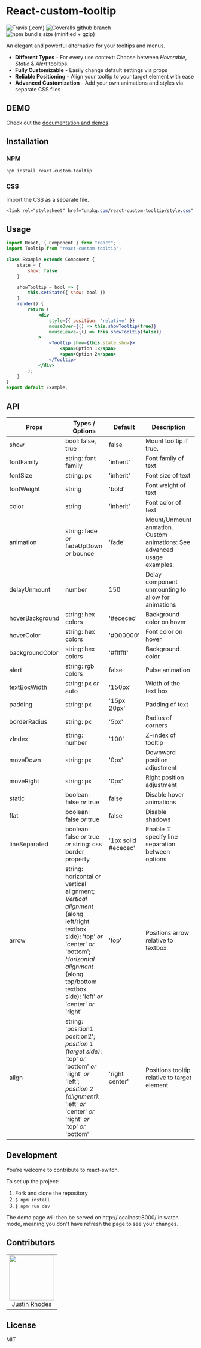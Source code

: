 # React-custom-tooltip

![Travis (.com)](https://img.shields.io/travis/com/justinrhodes1/react-custom-tooltip.svg) ![Coveralls github branch](https://img.shields.io/coveralls/github/justinrhodes1/react-custom-tooltip/master.svg) ![npm bundle size (minified + gzip)](https://img.shields.io/bundlephobia/minzip/react-custom-tooltip.svg)


An elegant and powerful alternative for your tooltips
and menus.

- **Different Types** - For every use context: Choose between _Hoverable_, _Static_ &amp; _Alert_ tooltips.
- **Fully Customizable** - Easily change default settings via props
- **Reliable Positioning** - Align your tooltip to your
target element with ease
- **Advanced Customization** - Add your own animations and styles via separate CSS files

## DEMO

Check out the [documentation and demos](https://justinrhodes1.github.io/react-custom-tooltip/).

## Installation

### NPM

```bash
npm install react-custom-tooltip
```

### CSS

Import the CSS as a separate file.
```css
<link rel="stylesheet" href="unpkg.com/react-custom-tooltip/style.css" />
```
## Usage
```jsx
import React, { Component } from "react";
import Tooltip from "react-custom-tooltip";

class Example extends Component {
    state = {
        show: false
    }

    showTooltip = bool => {
        this.setState({ show: bool })
    }
    render() {
        return (
            <div 
                style={{ position: 'relative' }}
                mouseOver={() => this.showTooltip(true)} 
                mouseLeave={() => this.showTooltip(false)}
            >
                <Tooltip show={this.state.show}>
                    <span>Option 1</span>
                    <span>Option 2</span>
                </Tooltip>
            </div>
        );
    }
}
export default Example;
```
## API

| Props           | Types / Options                                           | Default             | Description                                                             |
| --------------- | --------------------------------------------------------- | ------------------- | ----------------------------------------------------------------------- |
| show            | bool: false, true                                         | false               | Mount tooltip if true.                                                  |
| fontFamily      | string: font family                                       | 'inherit'           | Font family of text                                                     |
| fontSize        | string: px                                                | 'inherit'           | Font size of text                                                       |
| fontWeight      | string                                                    | 'bold'              | Font weight of text                                                     |
| color           | string                                                    | 'inherit'           | Font color of text                                                      |
| animation       | string: fade _or_  fadeUpDown _or_ bounce                 | 'fade'              | Mount/Unmount anmation. Custom animations: See advanced usage examples. |
| delayUnmount    | number                                                    | 150                 | Delay component unmounting to allow for animations                      |
| hoverBackground | string: hex colors                                        | '#ececec'           | Background color on hover                                               |
| hoverColor      | string: hex colors                                        | '#000000'           | Font color on hover                                                     |
| backgroundColor | string: hex colors                                        | '#ffffff'           | Background color                                                        |
| alert           | string: rgb colors                                        | false               | Pulse animation                                                         |
| textBoxWidth    | string: px _or_ auto                                      | '150px'             | Width of the text box                                                   |
| padding         | string: px                                                | '15px 20px'         | Padding of text                                                         |
| borderRadius    | string: px                                                | '5px'               | Radius of corners                                                       |
| zIndex          | string: number                                            | '100'               | Z-index of tooltip                                                      |
| moveDown        | string: px                                                | '0px'               | Downward position adjustment                                            |
| moveRight       | string: px                                                | '0px'               | Right position adjustment                                               |
| static          | boolean: false _or_ true                                  | false               | Disable hover animations                                                |
| flat            | boolean: false _or_ true                                  | false               | Disable shadows                                                         |
| lineSeparated   | boolean: false _or_ true _or_ string: css border property | '1px solid #ececec' | Enable &mp; specify line separation between options                     |
| arrow           | string: horizontal _or_ vertical alignment; _Vertical alignment_ (along left/right textbox side): 'top' _or_ 'center' _or_ 'bottom'; _Horizontal alignment_ (along top/bottom textbox side): 'left' _or_ 'center' _or_ 'right' |'top'	| Positions arrow relative to textbox |
|align|	string: 'position1 position2'; _position 1 (target side)_: 'top' _or_ 'bottom' _or_ 'right' _or_ 'left'; _position 2 (alignment)_: 'left' _or_ 'center' _or_ 'right' _or_ 'top' _or_ 'bottom' |'right center'|	Positions tooltip relative to target element|



## Development

You're welcome to contribute to react-switch.

To set up the project:

1.  Fork and clone the repository
2.  `$ npm install`
3.  `$ npm run dev`

The demo page will then be served on http://localhost:8000/ in watch mode, meaning you don't have refresh the page to see your changes.

## Contributors

<table>
  <tbody>
    <tr>
      <td align="center">
        <img src="https://github.com/justinrhodes1.png" width="120">
        <br />
        <a href="https://github.com/justinrhodes1">Justin Rhodes<a/>
      </td>
    </tr>
  </tbody>
</table>

## License

MIT